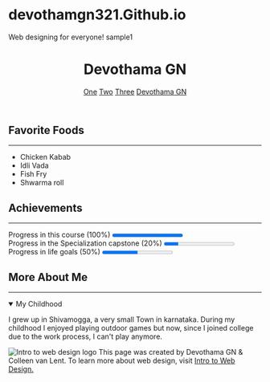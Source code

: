 # devothamgn321.Github.io
Web designing for everyone!
sample1
<!-- 2. Best/proper way to declare that your page uses HTML5 protocol -->
<!DOCTYPE html>

<!-- 3. Best/proper way to declare that the language for your page is English -->
<html lang="en">

<head>
  <!-- 4. Best/proper way to create meta-data for your page -->
  <meta charset="UTF-8">
  <meta name="author" content="Devothama GN">
  <title>Devothama GN</title>
</head>

<body>
  <!-- 5. Best/proper way to declare the header for a page -->
  <header>
    <h1>Devothama GN</h1>
    <nav>
      <a href="http://www.coursera.org" target="_blank">One</a>
      <a href="https://www.edx.org/" target="_blank">Two</a>
      <a href="https://www.udacity.com/" target="_blank">Three</a>
      <a href="https://codepen.io/Devothama GN/" target="_blank">Devothama GN</a>
    </nav>
  </header>

  <!-- 6. Best/proper way to declare a section that has an h2 heading and an unordered list -->
  <section>
    <h2>Favorite Foods</h2>
    <hr>
    <ul>
      <li>Chicken Kabab</li>
      <li>Idli Vada</li>
      <li>Fish Fry</li>
      <li>Shwarma roll</li>
    </ul>
  </section>

  <!-- 7. Best/proper way to declare a section that has an h2 heading and three progress elements -->
  <section>
    <h2>Achievements</h2>
    <hr>
    <p>Progress in this course (100%)
      <progress value="1"></progress><br> Progress in the Specialization capstone (20%)
      <progress value="20" max="100"></progress><br> Progress in life goals (50%)
      <progress value="50" max="100"></progress>
    </p>
  </section>

  <!-- 8. Best/proper way to declare a section that has an h2 heading and uses a detail tag -->
  <section>
    <h2>More About Me</h2>
    <hr>
    <details open>
      <summary>My Childhood</summary>
      <p class="childhood">I grew up in Shivamogga, a very small Town in karnataka. During my childhood I enjoyed playing outdoor games but now, since I joined college due to the work process, I can't play anymore.</p>
    </details>
  </section>

  <!-- 9. Best/proper way to create a footer that has an image, paragraph, and link. Be careful, that paragraph includes a special entity -->
  <footer>
    <p>
      <img src="devcode.png" alt="Intro to web design logo"> This page was created by Devothama GN &amp; Colleen van Lent. To learn more about web design, visit <a class="learn-more" href="http://www.intro-webdesign.com/"
        target="_blank">Intro to Web Design.</a>
    </p>
  </footer>

</body>

</html>
